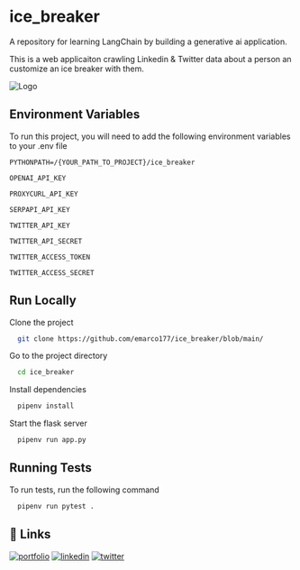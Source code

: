
# ice_breaker

A repository for learning LangChain by building a generative ai application.

This is a web applicaiton crawling Linkedin & Twitter data about a person an customize an ice breaker with them. 


![Logo](https://github.com/emarco177/ice_breaker/blob/main/static/banner.jpeg)


## Environment Variables

To run this project, you will need to add the following environment variables to your .env file

`PYTHONPATH=/{YOUR_PATH_TO_PROJECT}/ice_breaker`

`OPENAI_API_KEY`

`PROXYCURL_API_KEY`

`SERPAPI_API_KEY`

`TWITTER_API_KEY`

`TWITTER_API_SECRET`

`TWITTER_ACCESS_TOKEN`

`TWITTER_ACCESS_SECRET`
## Run Locally

Clone the project

```bash
  git clone https://github.com/emarco177/ice_breaker/blob/main/
```

Go to the project directory

```bash
  cd ice_breaker
```

Install dependencies

```bash
  pipenv install
```

Start the flask server

```bash
  pipenv run app.py
```


## Running Tests

To run tests, run the following command

```bash
  pipenv run pytest .
```


## 🔗 Links
[![portfolio](https://img.shields.io/badge/my_portfolio-000?style=for-the-badge&logo=ko-fi&logoColor=white)](https://www.udemy.com/user/eden-marco/)
[![linkedin](https://img.shields.io/badge/linkedin-0A66C2?style=for-the-badge&logo=linkedin&logoColor=white)](https://www.linkedin.com/in/eden-marco/)
[![twitter](https://img.shields.io/badge/twitter-1DA1F2?style=for-the-badge&logo=twitter&logoColor=white)](https://www.udemy.com/user/eden-marco/)

